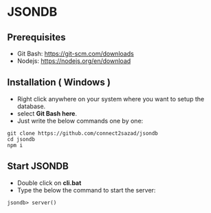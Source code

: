 
# JSONDB

## Prerequisites

- Git Bash: <https://git-scm.com/downloads>
- Nodejs: <https://nodejs.org/en/download>

## Installation ( Windows )

- Right click anywhere on your system where you want to setup the database.
- select **Git Bash here**.
- Just write the below commands one by one:

```
git clone https://github.com/connect2sazad/jsondb
cd jsondb
npm i
```

## Start JSONDB

- Double click on **cli.bat**
- Type the below the command to start the server:

```
jsondb> server()
```
